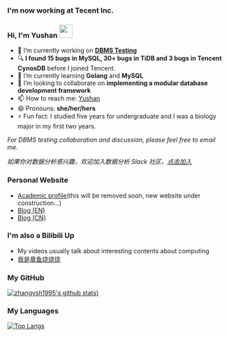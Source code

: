 ### I'm now working at Tecent Inc.

### Hi, I'm Yushan <img src="https://raw.githubusercontent.com/MartinHeinz/MartinHeinz/master/wave.gif" width="30px">

- 🔭 I’m currently working on **[DBMS Testing](https://github.com/zhangysh1995/awesome-database-testing)**
- :mag: **I found 15 bugs in MySQL, 30+ bugs in TiDB and 3 bugs in Tencent CynosDB** before I joined Tencent.
- 🌱 I’m currently learning **Golang** and **MySQL**
- 👯 I’m looking to collaborate on **implementing a modular database development framework**
- 📫 How to reach me: [Yushan](mailto:zhangysh1995@gmail.com)
- 😄 Pronouns: **she/her/hers**
- ⚡ Fun fact: I studied five years for undergraduate and I was a biology major in my first two years.

*For DBMS testing collaboration and discussion, please feel free to email me.*

*如果你对数据分析感兴趣，欢迎加入数据分析 Slack 社区，[点击加入](https://join.slack.com/t/data-analysisworld/shared_invite/zt-o9e5pae9-GQOqtcNrYlPEGdb58pmrXA)*

### Personal Website
- [Academic profile](http://home.cse.ust.hk/~yzhanghw/)(this will be removed soon, new website under construction...)
- [Blog (EN)](http://zhangyushao.site/)
- [Blog (CN)](https://blog.csdn.net/kids412kelly)

### I'm also a Bilibili Up
- My videos usually talk about interesting contents about computing
- [我是章鱼烧烧烧](https://space.bilibili.com/4327708)

### My GitHub
[![zhangysh1995's github stats](https://github-readme-stats.vercel.app/api?username=zhangysh1995&count_private=true))](https://github.com/anuraghazra/github-readme-stats)

### My Languages
[![Top Langs](https://github-readme-stats.vercel.app/api/top-langs/?username=zhangysh1995&layout=compact)](https://github.com/anuraghazra/github-readme-stats)
